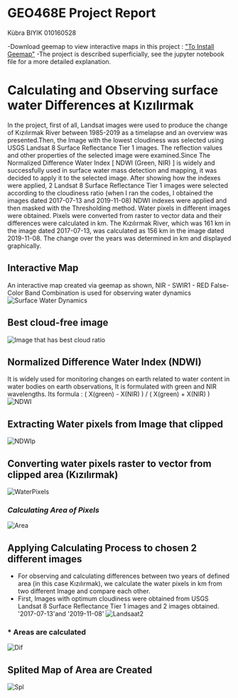 # GEO468E Project Report
 Kübra BIYIK                     010160528
 
-Download geemap to view interactive maps in this project : ["To Install Geemap"](https://pypi.org/project/geemap/)
-The project is described superficially, see the jupyter notebook file for a more detailed explanation.
# Calculating and Observing surface water Differences at Kızılırmak
In the project, first of all, Landsat images were used to produce the change of Kızılırmak River between 1985-2019 as a timelapse and an overview was presented.Then, the Image with the lowest cloudiness was selected using USGS Landsat 8 Surface Reflectance Tier 1 images. The reflection values and other properties of the selected image were examined.Since The Normalized Difference Water Index [ NDWI (Green, NIR) ] is widely and successfully used in surface water mass detection and mapping, it was decided to apply it to the selected image. After showing how the indexes were applied, 2 Landsat 8 Surface Reflectance Tier 1 images were selected according to the cloudiness ratio (when I ran the codes, I obtained the images dated 2017-07-13 and 2019-11-08) NDWI indexes were applied and then masked with the Thresholding method. Water pixels in different images were obtained. Pixels were converted from raster to vector data and their differences were calculated in km. The Kızılırmak River, which was 161 km in the image dated 2017-07-13, was calculated as 156 km in the image dated 2019-11-08. The change over the years was determined in km and displayed graphically.

## Interactive Map
An interactive map created via geemap as shown, NIR - SWIR1 - RED False-Color Band Combination is used for observing water dynamics
![Surface Water Dynamics](Images/Surface-Water-Dynamics.png)


## Best cloud-free image

![Image that has best cloud ratio ](Images/Best_Image.png)

## Normalized Difference Water Index (NDWI)
It is widely used for monitoring changes on earth related to water content in water bodies on earth observations, It is formulated with green and NIR wavelengths. Its formula : ( X(green) - X(NIR) ) / ( X(green) + X(NIR) )
![NDWI](Images/NDWI.png)

## Extracting Water pixels from Image that clipped
![NDWIp](Images/NDWI-WaterPixels.png)

## Converting water pixels raster to vector from clipped area (Kızılırmak)
![WaterPixels](Images/ExtractingWaterPixels.png)

### *Calculating Area of Pixels*
![Area](Images/Area.png)


## Applying Calculating Process to chosen 2 different images
- For observing and calculating differences between two years of defined area (in this case Kızılırmak), we calculate the water pixels in km from two different Image and compare each other.
- First, Images with optimum cloudiness were obtained from USGS Landsat 8 Surface Reflectance Tier 1 images and 2 images obtained. '2017-07-13'and '2019-11-08'
![Landsaat2](Images/ExtractingWaterPixelsonChosenArea.png)

### * Areas are calculated
![Dif](Images/Differences.png)

## Splited Map of Area are Created
![Spl](Images/SplitterMap.png)

